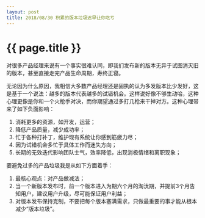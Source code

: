 ```yaml
---
layout: post
title: 2018/08/30 积累的版本垃圾迟早让你吃亏
---
```


{{ page.title }}
================

对很多产品经理来说有一个事实很难认同，即我们发布新的版本无异于试图消灭旧的版本，甚至直接走完产品生命周期，寿终正寝。

无论因为什么原因，我相信大多数产品经理还是固执的认为多发版本比少发好，这是基于一个说法：越多的版本代表越多的试错机会。这样说好像不够生动哈，这种心理更像是你和一个火枪手对决，而你期望通过多打几枪来干掉对方。这种心理带来了如下负面影响：

1. 消耗更多的资源，如开发，运营；
2. 降低产品质量，减少成功率；
3. 忙于各种打补丁，维护现有系统让你感到筋疲力尽；
4. 因为试错机会多忙于具体工作而迷失方向；
5. 长期的无效迭代影响团队士气，效率降低，出现消极情绪和离职现象；

要避免过多的产品垃圾我是从如下方面着手：

1. 最核心观点：对产品做减法；
2. 当一个新版本发布时，前一个版本进入为期六个月的淘汰期，并提前3个月告知用户，建议用户升级，尽可能保证用户利益；
3. 对版本发布保持克制，不要把每个版本塞满需求，只做最重要的事才能从根本减少“版本垃圾”。
